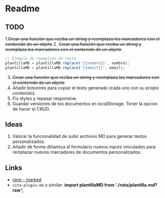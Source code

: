 # Readme

## TODO

1.~~Crear una función que reciba un string y reemplaza los marcadores con el contenido de un objeto~~
2. ~~Crear una función que reciba un string y reemplaza los marcadores con el contenido de un objeto~~

   ```js
   // Ejemplo de reemplazo de texto
   plantillaMD = plantillaMD.replace('{{nombre}}', nombre);
   plantillaMD = plantillaMD.replace('{{email}}', email);
   ```

3. ~~Crear una función que reciba un string y reemplaza los marcadores con el contenido de un objeto~~
4. Añadir botonnes para copiar el texto generado (cada uno con su propio contenido).
5. Fix styles y repasar responsive.
6. Guardar versiones de los documentos en localStorage. Tener la opcion de hacer el CRUD.

## Ideas
1. Valorar la funcionalidad de subir archivos MD para generar textos personalizados.
2. Añadir de forma diñamica al formulario nuevos inputs vinculados para remplazar nuevos marcadores de documentos personalizados.

## Links

- [npm - marked](https://www.npmjs.com/package/marked)
- `vite-plugin-md` o similar: **import plantillaMD from './ruta/plantilla.md?raw';**

